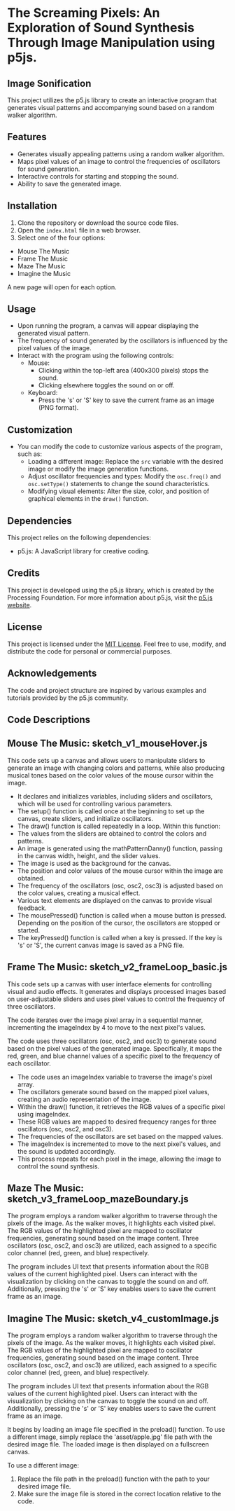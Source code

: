 # The Screaming Pixels: An Exploration of Sound Synthesis Through Image Manipulation using p5js.  
## Image Sonification

This project utilizes the p5.js library to create an interactive program that generates visual patterns and accompanying sound based on a random walker algorithm.

## Features

- Generates visually appealing patterns using a random walker algorithm.
- Maps pixel values of an image to control the frequencies of oscillators for sound generation.
- Interactive controls for starting and stopping the sound.
- Ability to save the generated image.

## Installation

1. Clone the repository or download the source code files.
2. Open the `index.html` file in a web browser.
3. Select one of the four options:
  - Mouse The Music
  - Frame The Music
  - Maze The Music
  - Imagine the Music

A new page will open for each option. 

## Usage

- Upon running the program, a canvas will appear displaying the generated visual pattern.
- The frequency of sound generated by the oscillators is influenced by the pixel values of the image.
- Interact with the program using the following controls:
  - Mouse:
    - Clicking within the top-left area (400x300 pixels) stops the sound.
    - Clicking elsewhere toggles the sound on or off.
  - Keyboard:
    - Press the 's' or 'S' key to save the current frame as an image (PNG format).

## Customization

- You can modify the code to customize various aspects of the program, such as:
  - Loading a different image: Replace the `src` variable with the desired image or modify the image generation functions.
  - Adjust oscillator frequencies and types: Modify the `osc.freq()` and `osc.setType()` statements to change the sound characteristics.
  - Modifying visual elements: Alter the size, color, and position of graphical elements in the `draw()` function.

## Dependencies

This project relies on the following dependencies:
- p5.js: A JavaScript library for creative coding.

## Credits

This project is developed using the p5.js library, which is created by the Processing Foundation. For more information about p5.js, visit the [p5.js website](https://p5js.org/).

## License

This project is licensed under the [MIT License](LICENSE). Feel free to use, modify, and distribute the code for personal or commercial purposes.

## Acknowledgements

The code and project structure are inspired by various examples and tutorials provided by the p5.js community.



## Code Descriptions

## Mouse The Music: sketch_v1_mouseHover.js  
This code sets up a canvas and allows users to manipulate sliders to generate an image with changing colors and patterns, while also producing musical tones based on the color values of the mouse cursor within the image.
  
  - It declares and initializes variables, including sliders and oscillators, which will be used for controlling various parameters.      
  - The setup() function is called once at the beginning to set up the canvas, create sliders, and initialize oscillators.     
  - The draw() function is called repeatedly in a loop. Within this function:      
  - The values from the sliders are obtained to control the colors and patterns.     
  - An image is generated using the mathPatternDanny() function, passing in the canvas width, height, and the slider values.      
  - The image is used as the background for the canvas.       
  - The position and color values of the mouse cursor within the image are obtained.      
  - The frequency of the oscillators (osc, osc2, osc3) is adjusted based on the color values, creating a musical effect.     
  - Various text elements are displayed on the canvas to provide visual feedback.      
  - The mousePressed() function is called when a mouse button is pressed. Depending on the position of the cursor, the oscillators are stopped or started.      
  - The keyPressed() function is called when a key is pressed. If the key is 's' or 'S', the current canvas image is saved as a PNG file.
    
## Frame The Music: sketch_v2_frameLoop_basic.js

This code sets up a canvas with user interface elements for controlling visual and audio effects. It generates and displays processed images based on user-adjustable sliders and uses pixel values to control the frequency of three oscillators. 

The code iterates over the image pixel array in a sequential manner, incrementing the imageIndex by 4 to move to the next pixel's values.

The code uses three oscillators (osc, osc2, and osc3) to generate sound based on the pixel values of the generated image. Specifically, it maps the red, green, and blue channel values of a specific pixel to the frequency of each oscillator. 

  - The code uses an imageIndex variable to traverse the image's pixel array.    
  - The oscillators generate sound based on the mapped pixel values, creating an audio representation of the image.    
  - Within the draw() function, it retrieves the RGB values of a specific pixel using imageIndex.    
  - These RGB values are mapped to desired frequency ranges for three oscillators (osc, osc2, and osc3).    
  - The frequencies of the oscillators are set based on the mapped values.         
  - The imageIndex is incremented to move to the next pixel's values, and the sound is updated accordingly.    
  - This process repeats for each pixel in the image, allowing the image to control the sound synthesis.

## Maze The Music: sketch_v3_frameLoop_mazeBoundary.js

The program employs a random walker algorithm to traverse through the pixels of the image. As the walker moves, it highlights each visited pixel. The RGB values of the highlighted pixel are mapped to oscillator frequencies, generating sound based on the image content. Three oscillators (osc, osc2, and osc3) are utilized, each assigned to a specific color channel (red, green, and blue) respectively.

The program includes UI text that presents information about the RGB values of the current highlighted pixel. Users can interact with the visualization by clicking on the canvas to toggle the sound on and off. Additionally, pressing the 's' or 'S' key enables users to save the current frame as an image.

## Imagine The Music: sketch_v4_customImage.js

The program employs a random walker algorithm to traverse through the pixels of the image. As the walker moves, it highlights each visited pixel. The RGB values of the highlighted pixel are mapped to oscillator frequencies, generating sound based on the image content. Three oscillators (osc, osc2, and osc3) are utilized, each assigned to a specific color channel (red, green, and blue) respectively.

The program includes UI text that presents information about the RGB values of the current highlighted pixel. Users can interact with the visualization by clicking on the canvas to toggle the sound on and off. Additionally, pressing the 's' or 'S' key enables users to save the current frame as an image.

It begins by loading an image file specified in the preload() function. To use a different image, simply replace the 'asset/apple.jpg' file path with the desired image file. The loaded image is then displayed on a fullscreen canvas.

To use a different image:

1. Replace the file path in the preload() function with the path to your desired image file.
2. Make sure the image file is stored in the correct location relative to the code.

    
